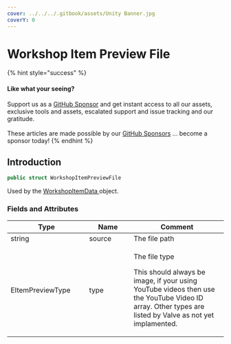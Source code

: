 ```yaml
---
cover: ../../../.gitbook/assets/Unity Banner.jpg
coverY: 0
---
```


# Workshop Item Preview File

{% hint style="success" %}
#### Like what your seeing?

Support us as a [GitHub Sponsor](../../../where-to-buy/become-a-sponsor.md) and get instant access to all our assets, exclusive tools and assets, escalated support and issue tracking and our gratitude.\
\
These articles are made possible by our [GitHub Sponsors](../../../where-to-buy/become-a-sponsor.md) ... become a sponsor today!
{% endhint %}

## Introduction

```csharp
public struct WorkshopItemPreviewFile
```

Used by the [WorkshopItemData ](workshop-item-data.md)object.

### Fields and Attributes

<table><thead><tr><th width="214.47090837902758">Type</th><th width="150">Name</th><th width="375.82373346952215">Comment</th></tr></thead><tbody><tr><td>string</td><td>source</td><td>The file path</td></tr><tr><td>EItemPreviewType</td><td>type</td><td><p>The file type</p><p>This should always be image, if your using YouTube videos then use the YouTube Video ID array. Other types are listed by Valve as not yet implamented.</p></td></tr></tbody></table>

